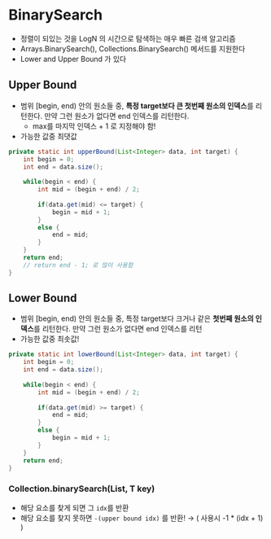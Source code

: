 # BinarySearch

- 정렬이 되있는 것을 LogN 의 시간으로 탐색하는 매우 빠른 검색 알고리즘
- Arrays.BinarySearch(), Collections.BinarySearch() 메서드를 지원한다
- Lower and Upper Bound 가 있다


## Upper Bound

- 범위 [begin, end) 안의 원소들 중, **특정 target보다 큰 첫번째 원소의 인덱스**를 리턴한다. 만약 그런 원소가 없다면 end 인덱스를 리턴한다.
    - max를 마지막 인덱스 + 1 로 지정해야 함!
- 가능한 값중 최댓값

```java
private static int upperBound(List<Integer> data, int target) {
    int begin = 0;
    int end = data.size();
    
    while(begin < end) {
    	int mid = (begin + end) / 2;
        
        if(data.get(mid) <= target) {
        	begin = mid + 1;
        }
        else {
        	end = mid;
        }
    }
    return end;
    // return end - 1; 로 많이 사용함
}
```


## Lower Bound

- 범위 [begin, end) 안의 원소들 중, 특정 target보다 크거나 같은 **첫번째 원소의 인덱스**를 리턴한다. 만약 그런 원소가 없다면 end 인덱스를 리턴
- 가능한 값중 최솟값!

```java
private static int lowerBound(List<Integer> data, int target) {
    int begin = 0;
    int end = data.size();
    
    while(begin < end) {
    	int mid = (begin + end) / 2;
        
        if(data.get(mid) >= target) {
        	end = mid;
        }
        else {
        	begin = mid + 1;
        }
    }
    return end;
}
```


### Collection.binarySearch(List<T>, T key)

- 해당 요소를 찾게 되면 그 `idx`를 반환
- 해당 요소를 찾지 못하면 `-(upper bound idx)` 를 반환! → ( 사용시 -1 * (idx + 1) )
